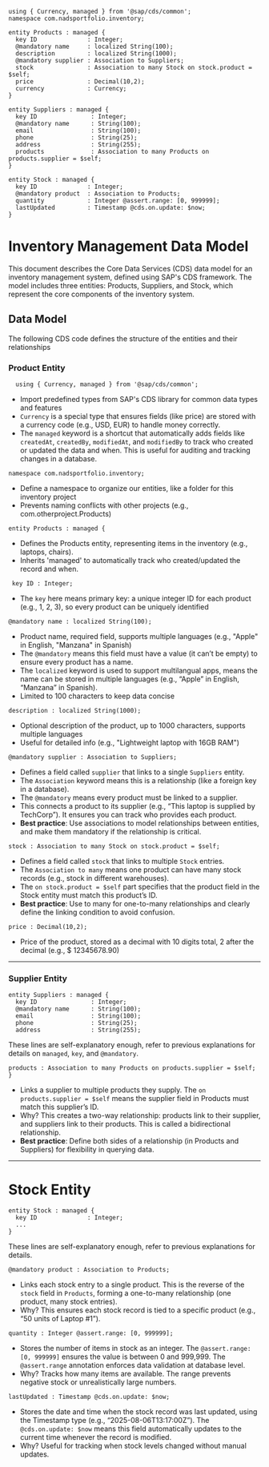 ```cds
using { Currency, managed } from '@sap/cds/common';
namespace com.nadsportfolio.inventory;

entity Products : managed {
  key ID              : Integer;
  @mandatory name     : localized String(100);
  description         : localized String(1000);
  @mandatory supplier : Association to Suppliers;
  stock               : Association to many Stock on stock.product = $self;
  price               : Decimal(10,2);
  currency            : Currency;
}

entity Suppliers : managed {
  key ID               : Integer;
  @mandatory name      : String(100);
  email                : String(100);
  phone                : String(25);
  address              : String(255);
  products             : Association to many Products on products.supplier = $self;
}

entity Stock : managed {
  key ID              : Integer;
  @mandatory product  : Association to Products;
  quantity            : Integer @assert.range: [0, 999999];
  lastUpdated         : Timestamp @cds.on.update: $now;
}

```

# Inventory Management Data Model

This document describes the Core Data Services (CDS) data model for an inventory management system, defined using SAP's CDS framework. The model includes three entities: Products, Suppliers, and Stock, which represent the core components of the inventory system.

## Data Model

The following CDS code defines the structure of the entities and their relationships

### Product Entity

```cds
  using { Currency, managed } from '@sap/cds/common';
```

- Import predefined types from SAP's CDS library for common data types and features
- `Currency` is a special type that ensures fields (like price) are stored with a currency code (e.g., USD, EUR) to handle money correctly.
- The `managed` keyword is a shortcut that automatically adds fields like `createdAt`, `createdBy`, `modifiedAt`, and `modifiedBy` to track who created or updated the data and when. This is useful for auditing and tracking changes in a database.

```cds
namespace com.nadsportfolio.inventory;
```

- Define a namespace to organize our entities, like a folder for this inventory project
- Prevents naming conflicts with other projects (e.g., com.otherproject.Products)

```cds
entity Products : managed {
```

- Defines the Products entity, representing items in the inventory (e.g., laptops, chairs).
- Inherits 'managed' to automatically track who created/updated the record and when.

```cds
 key ID : Integer;
```

- The `key` here means primary key: a unique integer ID for each product (e.g., 1, 2, 3), so every product can be uniquely identified

```cds
@mandatory name : localized String(100);
```

- Product name, required field, supports multiple languages (e.g., "Apple" in English, "Manzana" in Spanish)
- The `@mandatory` means this field must have a value (it can’t be empty) to ensure every product has a name.
- The `localized` keyword is used to support multilangual apps, means the name can be stored in multiple languages (e.g., “Apple” in English, “Manzana” in Spanish).
- Limited to 100 characters to keep data concise

```cds
description : localized String(1000);
```

- Optional description of the product, up to 1000 characters, supports multiple languages
- Useful for detailed info (e.g., "Lightweight laptop with 16GB RAM")

```cds
@mandatory supplier : Association to Suppliers;
```

- Defines a field called `supplier` that links to a single `Suppliers` entity.
- The `Association` keyword means this is a relationship (like a foreign key in a database).
- The `@mandatory` means every product must be linked to a supplier.
- This connects a product to its supplier (e.g., “This laptop is supplied by TechCorp”). It ensures you can track who provides each product.
- **Best practice**: Use associations to model relationships between entities, and make them mandatory if the relationship is critical.

```cds
stock : Association to many Stock on stock.product = $self;
```

- Defines a field called `stock` that links to multiple `Stock` entries.
- The `Association to many` means one product can have many stock records (e.g., stock in different warehouses).
- The `on stock.product = $self` part specifies that the product field in the Stock entity must match this product’s ID.
- **Best practice**: Use to many for one-to-many relationships and clearly define the linking condition to avoid confusion.

```cds
price : Decimal(10,2);
```

- Price of the product, stored as a decimal with 10 digits total, 2 after the decimal (e.g., $ 12345678.90)

---

### Supplier Entity

```cds
entity Suppliers : managed {
  key ID               : Integer;
  @mandatory name      : String(100);
  email                : String(100);
  phone                : String(25);
  address              : String(255);
```

These lines are self-explanatory enough, refer to previous explanations for details on `managed`, `key`, and `@mandatory`.

```cds
products : Association to many Products on products.supplier = $self;
}
```

- Links a supplier to multiple products they supply. The `on products.supplier = $self` means the supplier field in Products must match this supplier’s ID.
- Why? This creates a two-way relationship: products link to their supplier, and suppliers link to their products. This is called a bidirectional relationship.
- **Best practice**: Define both sides of a relationship (in Products and Suppliers) for flexibility in querying data.

---

# Stock Entity

```cds
entity Stock : managed {
  key ID              : Integer;
  ...
}
```

These lines are self-explanatory enough, refer to previous explanations for details.

```cds
@mandatory product : Association to Products;
```

- Links each stock entry to a single product. This is the reverse of the `stock` field in `Products`, forming a one-to-many relationship (one product, many stock entries).
- Why? This ensures each stock record is tied to a specific product (e.g., “50 units of Laptop #1”).

```cds
quantity : Integer @assert.range: [0, 999999];
```

- Stores the number of items in stock as an integer. The `@assert.range: [0, 999999]` ensures the value is between 0 and 999,999. The `@assert.range` annotation enforces data validation at database level.
- Why? Tracks how many items are available. The range prevents negative stock or unrealistically large numbers.

```cds
lastUpdated : Timestamp @cds.on.update: $now;
```

- Stores the date and time when the stock record was last updated, using the Timestamp type (e.g., “2025-08-06T13:17:00Z”). The `@cds.on.update: $now` means this field automatically updates to the current time whenever the record is modified.
- Why? Useful for tracking when stock levels changed without manual updates.
